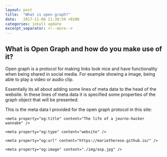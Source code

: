 ```yaml
---
layout: post
title:  "What is open graph?"
date:   2017-11-08 11:30:59 +0100
categories: jekyll update
excerpt_separator: <!--more-->
---
```

## What is Open Graph and how do you make use of it?

Open graph is a protocol for making links look nice and have functionality when being shared in social media. For example showing a image, being able to play a video or audio clip.

<!--more-->  

Essentially its all about adding some lines of meta data to the head of the website. In these lines of meta data it is specified some properties of the graph object that will be presented.  

This is the meta data I provided for the open graph protocol in this site:

`<meta property="og:title" content="The life of a journo-hacker wannabe" />`

`<meta property="og:type" content="website" />`

`<meta property="og:url" content="https://marietherese.github.io/" />`

`<meta property="og:image" content="./img/asp.jpg" />`

